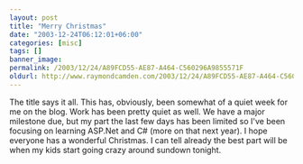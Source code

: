 ```yaml
---
layout: post
title: "Merry Christmas"
date: "2003-12-24T06:12:01+06:00"
categories: [misc]
tags: []
banner_image: 
permalink: /2003/12/24/A89FCD55-AE87-A464-C560296A9855571F
oldurl: http://www.raymondcamden.com/2003/12/24/A89FCD55-AE87-A464-C560296A9855571F
---
```


The title says it all. This has, obviously, been somewhat of a quiet week for me on the blog. Work has been pretty quiet as well. We have a major milestone due, but my part the last few days has been limited so I've been focusing on learning ASP.Net and C# (more on that next year). I hope everyone has a wonderful Christmas. I can tell already the best part will be when my kids start going crazy around sundown tonight.